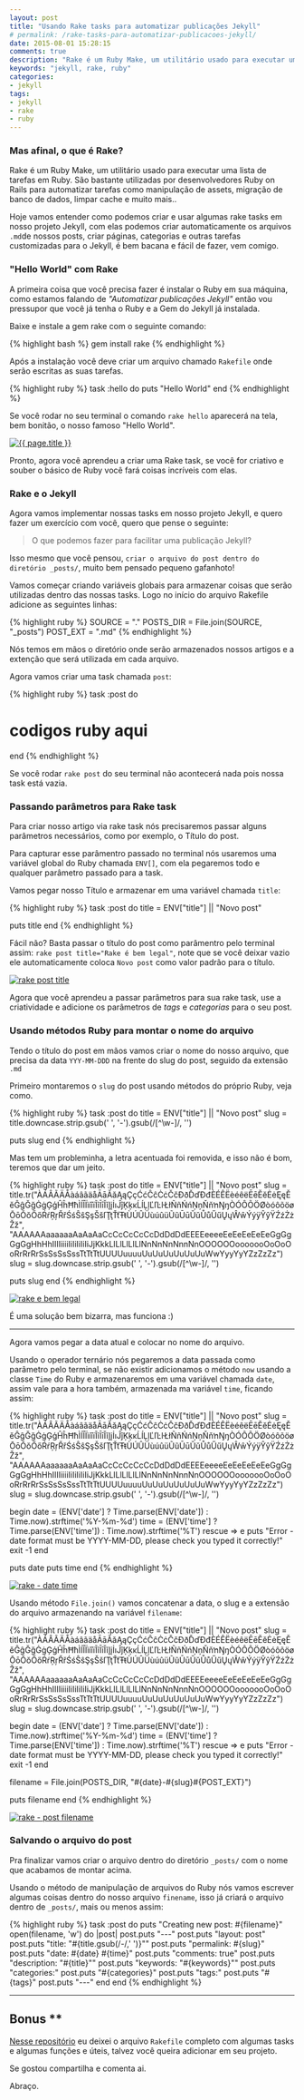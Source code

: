 ```yaml
---
layout: post
title: "Usando Rake tasks para automatizar publicações Jekyll"
# permalink: /rake-tasks-para-automatizar-publicacoes-jekyll/
date: 2015-08-01 15:28:15
comments: true
description: "Rake é um Ruby Make, um utilitário usado para executar uma lista de tarefas em Ruby. São bastante utilizadas por desenvolvedores Ruby on Rails para automatizar tarefas como manipulação de assets, migração de banco de dados, limpar cache e muito mais.."
keywords: "jekyll, rake, ruby"
categories:
- jekyll
tags:
- jekyll
- rake
- ruby
---
```


### Mas afinal, o que é Rake?

Rake é um Ruby Make, um utilitário usado para executar uma lista de tarefas em Ruby. São bastante utilizadas por desenvolvedores Ruby on Rails para automatizar tarefas como manipulação de assets, migração de banco de dados, limpar cache e muito mais..

Hoje vamos entender como podemos criar e usar algumas rake tasks em nosso projeto Jekyll, com elas podemos criar automaticamente os arquivos `.md`de nossos posts, criar páginas, categorias e outras tarefas customizadas para o Jekyll, é bem bacana e fácil de fazer, vem comigo.

### "Hello World" com Rake

A primeira coisa que você precisa fazer é instalar o Ruby em sua máquina, como estamos falando de *"Automatizar publicações Jekyll"* então vou pressupor que você já tenha o Ruby e a Gem do Jekyll já instalada.

Baixe e instale a gem rake com o seguinte comando:

{% highlight bash %}
gem install rake
{% endhighlight %}

Após a instalação você deve criar um arquivo chamado `Rakefile` onde serão escritas as suas tarefas.

{% highlight ruby %}
task :hello do
  puts "Hello World"
end
{% endhighlight %}

Se você rodar no seu terminal o comando `rake hello` aparecerá na tela, bem bonitão, o nosso famoso "Hello World".

<a href="/assets/images/posts/2015/08/rake-hello-world.png" class="swipebox" rel="gallery" title="{{ page.title }}">
  <img src="/assets/images/posts/2015/08/rake-hello-world.png" alt="{{ page.title }}">
</a>

Pronto, agora você aprendeu a criar uma Rake task, se você for criativo e souber o básico de Ruby você fará coisas incríveis com elas.

### Rake e o Jekyll

Agora vamos implementar nossas tasks em nosso projeto Jekyll, e quero fazer um exercício com você, quero que pense o seguinte:

> O que podemos fazer para facilitar uma publicação Jekyll?

Isso mesmo que você pensou, `criar o arquivo do post dentro do diretório _posts/`, muito bem pensado pequeno gafanhoto!

Vamos começar criando variáveis globais para armazenar coisas que serão utilizadas dentro das nossas tasks. Logo no início do arquivo Rakefile adicione as seguintes linhas:

{% highlight ruby %}
SOURCE    = "."
POSTS_DIR = File.join(SOURCE, "_posts")
POST_EXT  = ".md"
{% endhighlight %}

Nós temos em mãos o diretório onde serão armazenados nossos artigos e a extenção que será utilizada em cada arquivo.

Agora vamos criar uma task chamada `post`:

{% highlight ruby %}
task :post do
  # codigos ruby aqui
end
{% endhighlight %}

Se você rodar `rake post` do seu terminal não acontecerá nada pois nossa task está vazia.

### Passando parâmetros para Rake task

Para criar nosso artigo via rake task nós precisaremos passar alguns parâmetros necessários, como por exemplo, o Título do post.

Para capturar esse parâmentro passado no terminal nós usaremos uma variável global do Ruby chamada `ENV[]`, com ela pegaremos todo e qualquer parâmetro passado para a task.

Vamos pegar nosso Título e armazenar em uma variável chamada `title`:

{% highlight ruby %}
task :post do
  title = ENV["title"] || "Novo post"

  puts title
end
{% endhighlight %}

Fácil não? Basta passar o título do post como parâmentro pelo terminal assim: `rake post title="Rake é bem legal"`, note que se você deixar vazio ele automaticamente coloca `Novo post` como valor padrão para o título.

<a href="/assets/images/posts/2015/08/rake-post-title.png" class="swipebox" rel="gallery" title="{{ page.title }}">
  <img src="/assets/images/posts/2015/08/rake-post-title.png" alt="rake post title">
</a>

Agora que você aprendeu a passar parâmetros para sua rake task, use a criatividade e adicione os parâmetros de *tags* e *categorias* para o seu post.

### Usando métodos Ruby para montar o nome do arquivo

Tendo o título do post em mãos vamos criar o nome do nosso arquivo, que precisa da data `YYY-MM-DDD` na frente do slug do post, seguido da extensão `.md`

Primeiro montaremos o `slug` do post usando métodos do próprio Ruby, veja como.

{% highlight ruby %}
task :post do
  title = ENV["title"] || "Novo post"
  slug = title.downcase.strip.gsub(' ', '-').gsub(/[^\w-]/, '')

  puts slug
end
{% endhighlight %}

Mas tem um probleminha, a letra acentuada foi removida, e isso não é bom, teremos que dar um jeito.

{% highlight ruby %}
task :post do
  title = ENV["title"] || "Novo post"
  slug  = title.tr("ÀÁÂÃÄÅàáâãäåĀāĂăĄąÇçĆćĈĉĊċČčÐðĎďĐđÈÉÊËèéêëĒēĔĕĖėĘęĚěĜĝĞğĠġĢģĤĥĦħÌÍÎÏìíîïĨĩĪīĬĭĮįİıĴĵĶķĸĹĺĻļĽľĿŀŁłÑñŃńŅņŇňŉŊŋÒÓÔÕÖØòóôõöøŌōŎŏŐőŔŕŖŗŘřŚśŜŝŞşŠšſŢţŤťŦŧÙÚÛÜùúûüŨũŪūŬŭŮůŰűŲųŴŵÝýÿŶŷŸŹźŻżŽž", "AAAAAAaaaaaaAaAaAaCcCcCcCcCcDdDdDdEEEEeeeeEeEeEeEeEeGgGgGgGgHhHhIIIIiiiiIiIiIiIiIiJjKkkLlLlLlLlLlNnNnNnNnnNnOOOOOOooooooOoOoOoRrRrRrSsSsSsSssTtTtTtUUUUuuuuUuUuUuUuUuUuWwYyyYyYZzZzZz")
  slug = slug.downcase.strip.gsub(' ', '-').gsub(/[^\w-]/, '')

  puts slug
end
{% endhighlight %}

<a href="/assets/images/posts/2015/08/rake-e-bem-legal.png" class="swipebox" rel="gallery" title="{{ page.title }}">
  <img src="/assets/images/posts/2015/08/rake-e-bem-legal.png" alt="rake e bem legal">
</a>

É uma solução bem bizarra, mas funciona :)

<hr>

Agora vamos pegar a data atual e colocar no nome do arquivo.

Usando o operador ternário nós pegaremos a data passada como parâmetro pelo terminal, se não existir adicionamos o método `now` usando a classe `Time` do Ruby e armazenaremos em uma variável chamada `date`, assim vale para a hora também, armazenada ma variável `time`, ficando assim:

{% highlight ruby %}
task :post do
  title = ENV["title"] || "Novo post"
  slug  = title.tr("ÀÁÂÃÄÅàáâãäåĀāĂăĄąÇçĆćĈĉĊċČčÐðĎďĐđÈÉÊËèéêëĒēĔĕĖėĘęĚěĜĝĞğĠġĢģĤĥĦħÌÍÎÏìíîïĨĩĪīĬĭĮįİıĴĵĶķĸĹĺĻļĽľĿŀŁłÑñŃńŅņŇňŉŊŋÒÓÔÕÖØòóôõöøŌōŎŏŐőŔŕŖŗŘřŚśŜŝŞşŠšſŢţŤťŦŧÙÚÛÜùúûüŨũŪūŬŭŮůŰűŲųŴŵÝýÿŶŷŸŹźŻżŽž", "AAAAAAaaaaaaAaAaAaCcCcCcCcCcDdDdDdEEEEeeeeEeEeEeEeEeGgGgGgGgHhHhIIIIiiiiIiIiIiIiIiJjKkkLlLlLlLlLlNnNnNnNnnNnOOOOOOooooooOoOoOoRrRrRrSsSsSsSssTtTtTtUUUUuuuuUuUuUuUuUuUuWwYyyYyYZzZzZz")
  slug = slug.downcase.strip.gsub(' ', '-').gsub(/[^\w-]/, '')

  begin
    date = (ENV['date'] ? Time.parse(ENV['date']) : Time.now).strftime('%Y-%m-%d')
    time = (ENV['time'] ? Time.parse(ENV['time']) : Time.now).strftime('%T')
  rescue => e
    puts "Error - date format must be YYYY-MM-DD, please check you typed it correctly!"
    exit -1
  end

  puts date
  puts time
end
{% endhighlight %}

<a href="/assets/images/posts/2015/08/rake-post-date-time.png" class="swipebox" rel="gallery" title="{{ page.title }}">
  <img src="/assets/images/posts/2015/08/rake-post-date-time.png" alt="rake - date time">
</a>

Usando método `File.join()` vamos concatenar a data, o slug e a extensão do arquivo armazenando na variável `filename`:

{% highlight ruby %}
task :post do
  title = ENV["title"] || "Novo post"
  slug  = title.tr("ÀÁÂÃÄÅàáâãäåĀāĂăĄąÇçĆćĈĉĊċČčÐðĎďĐđÈÉÊËèéêëĒēĔĕĖėĘęĚěĜĝĞğĠġĢģĤĥĦħÌÍÎÏìíîïĨĩĪīĬĭĮįİıĴĵĶķĸĹĺĻļĽľĿŀŁłÑñŃńŅņŇňŉŊŋÒÓÔÕÖØòóôõöøŌōŎŏŐőŔŕŖŗŘřŚśŜŝŞşŠšſŢţŤťŦŧÙÚÛÜùúûüŨũŪūŬŭŮůŰűŲųŴŵÝýÿŶŷŸŹźŻżŽž", "AAAAAAaaaaaaAaAaAaCcCcCcCcCcDdDdDdEEEEeeeeEeEeEeEeEeGgGgGgGgHhHhIIIIiiiiIiIiIiIiIiJjKkkLlLlLlLlLlNnNnNnNnnNnOOOOOOooooooOoOoOoRrRrRrSsSsSsSssTtTtTtUUUUuuuuUuUuUuUuUuUuWwYyyYyYZzZzZz")
  slug = slug.downcase.strip.gsub(' ', '-').gsub(/[^\w-]/, '')

  begin
    date = (ENV['date'] ? Time.parse(ENV['date']) : Time.now).strftime('%Y-%m-%d')
    time = (ENV['time'] ? Time.parse(ENV['time']) : Time.now).strftime('%T')
  rescue => e
    puts "Error - date format must be YYYY-MM-DD, please check you typed it correctly!"
    exit -1
  end

  filename = File.join(POSTS_DIR, "#{date}-#{slug}#{POST_EXT}")

  puts filename
end
{% endhighlight %}

<a href="/assets/images/posts/2015/08/rake-post-filename.png" class="swipebox" rel="gallery" title="{{ page.title }}">
  <img src="/assets/images/posts/2015/08/rake-post-filename.png" alt="rake - post filename">
</a>

### Salvando o arquivo do post

Pra finalizar vamos criar o arquivo dentro do diretório `_posts/` com o nome que acabamos de montar acima.

Usando o método de manipulação de arquivos do Ruby nós vamos escrever algumas coisas dentro do nosso arquivo `finename`, isso já criará o arquivo dentro de `_posts/`, mais ou menos assim:

{% highlight ruby %}
task :post do
  puts "Creating new post: #{filename}"
  open(filename, 'w') do |post|
    post.puts "---"
    post.puts "layout: post"
    post.puts "title: \"#{title.gsub(/-/,' ')}\""
    post.puts "permalink: #{slug}"
    post.puts "date: #{date} #{time}"
    post.puts "comments: true"
    post.puts "description: \"#{title}\""
    post.puts "keywords: \"#{keywords}\""
    post.puts "categories:"
    post.puts "#{categories}"
    post.puts "tags:"
    post.puts "#{tags}"
    post.puts "---"
  end
end
{% endhighlight %}

<hr>

## Bonus **

[Nesse repositório](https://github.com/nandomoreirame/exemplos/tree/master/rake-tasks-para-automatizar-publicacoes-jekyll) eu deixei o arquivo `Rakefile` completo com algumas tasks e algumas funções e úteis, talvez você queira adicionar em seu projeto.

Se gostou compartilha e comenta ai.

Abraço.
